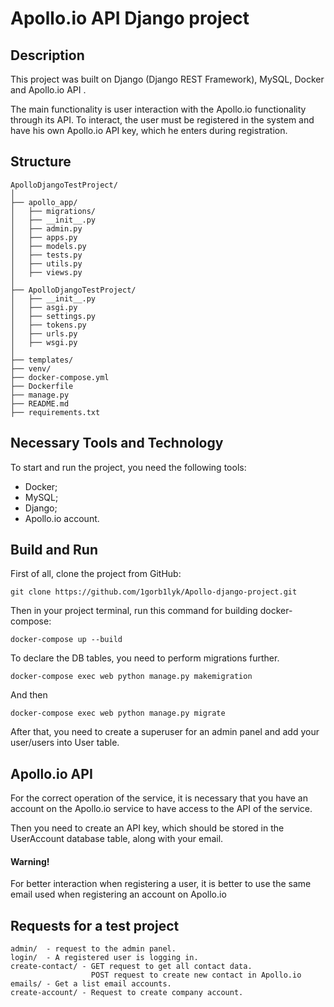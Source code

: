 # Apollo.io API Django project
## Description
This project was built on Django (Django REST Framework), MySQL, Docker and Apollo.io API .

The main functionality is user interaction with the Apollo.io functionality through its API. To interact, the user must be registered in the system and have his own Apollo.io API key, which he enters during registration.

## Structure
```
ApolloDjangoTestProject/
│
├── apollo_app/                        
│   ├── migrations/                    
│   ├── __init__.py                    
│   ├── admin.py                       
│   ├── apps.py                        
│   ├── models.py                      
│   ├── tests.py                       
│   ├── utils.py                       
│   ├── views.py                       
│
├── ApolloDjangoTestProject/           
│   ├── __init__.py                    
│   ├── asgi.py                        
│   ├── settings.py                    
│   ├── tokens.py                      
│   ├── urls.py                        
│   ├── wsgi.py                        
│
├── templates/                         
├── venv/                              
├── docker-compose.yml                 
├── Dockerfile                         
├── manage.py                          
├── README.md                          
├── requirements.txt
```

## Necessary Tools and Technology
To start and run the project, you need the following tools:
- Docker;
- MySQL;
- Django;
- Apollo.io account.

## Build and Run
First of all, clone the project from GitHub:
```
git clone https://github.com/1gorb1lyk/Apollo-django-project.git
```
Then in your project terminal, run this command for building docker-compose:
```
docker-compose up --build
```
To declare the DB tables, you need to perform migrations further.
```
docker-compose exec web python manage.py makemigration
```
And then
```
docker-compose exec web python manage.py migrate
```
After that, you need to create a superuser for an admin panel and add your user/users into User table.

## Apollo.io API
For the correct operation of the service, it is necessary that you have an account on the Apollo.io service to have access to the API of the service.

Then you need to create an API key, which should be stored in the UserAccount database table, along with your email.

#### Warning!
For better interaction when registering a user, it is better to use the same email used when registering an account on Apollo.io

## Requests for a test project
```
admin/  - request to the admin panel.
login/  - A registered user is logging in.
create-contact/ - GET request to get all contact data.
                  POST request to create new contact in Apollo.io
emails/ - Get a list email accounts.
create-account/ - Request to create company account.
```